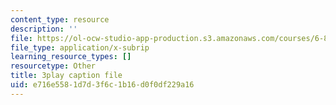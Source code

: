 ```yaml
---
content_type: resource
description: ''
file: https://ol-ocw-studio-app-production.s3.amazonaws.com/courses/6-890-algorithmic-lower-bounds-fun-with-hardness-proofs-fall-2014/e716e5581d7d3f6c1b16d0f0df229a16_EMyRV3H4Vf4.srt
file_type: application/x-subrip
learning_resource_types: []
resourcetype: Other
title: 3play caption file
uid: e716e558-1d7d-3f6c-1b16-d0f0df229a16
---
```

